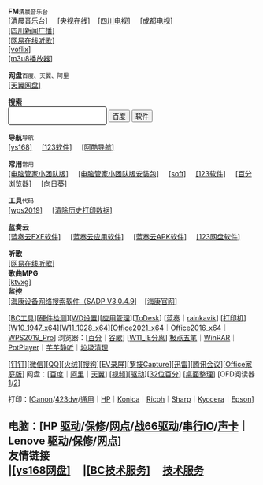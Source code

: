 **FM**`清晨音乐台` 
&nbsp;&nbsp;&nbsp;&nbsp;\
<a href="https://www.ximalaya.com/radio/1011" target="_blank">[清晨音乐台]</a>&nbsp;&nbsp;&nbsp;&nbsp;
<a href="https://tv.cctv.com/live" target="_blank">[央视在线]</a>&nbsp;&nbsp;&nbsp;&nbsp;<a href="http://www.sctv.com/watchTV" target="_blank">[四川电视]</a>&nbsp;&nbsp;&nbsp;&nbsp;
<a href="https://www.cditv.cn/show-192-1-1.html" target="_blank">[成都电视]</a>&nbsp;&nbsp;&nbsp;&nbsp;  \
<a href="http://player.tingfm.com/?id=155" target="_blank">[四川新闻广播]</a>&nbsp;&nbsp;&nbsp;&nbsp;  \
<a href="https://music.163.com/#/discover/toplist?id=3778678" target="_blank">[网易在线听歌]</a>&nbsp;&nbsp;&nbsp;&nbsp;  \
<a href="https://www.voflix.com/" target="_blank">[voflix]</a>&nbsp;&nbsp;&nbsp;&nbsp;\
<a href="https://live.fanmingming.com/player/?vurl=https://0472.org/hls/cctv13.m3u8" target="_blank">[m3u8播放器]</a>&nbsp;&nbsp;&nbsp;&nbsp;

**网盘**`百度、天翼、阿里` 
&nbsp;&nbsp;&nbsp;&nbsp;\
<a href="https://cloud.189.cn/web/login.html" target="_blank">[天翼网盘]</a>&nbsp;&nbsp;&nbsp;&nbsp;

**搜索**&nbsp;&nbsp;&nbsp;&nbsp;  
<input type=text style="border:1px solid;padding:0 8px;border-radius:4px;width:200px;height:38px;font-size:18px" id="keyboard"  onMouseOver="this.focus()" onKeyDown="if (event.keyCode==13) {baidu.onclick()}">
<input type=button id="baidu" class=inp onClick="window.open('http://www.baidu.com/s?wd='+encodeURIComponent(keyboard.value))"  value="百度">
<input type=button class=inp onClick="window.open('https://www.zdfans.com/search/'+encodeURIComponent(keyboard.value)+'.html')" value="软件"><br>  

**导航**`导航`  
<a href="http://sunkus.ysepan.com/" target="_blank">[ys168]</a>&nbsp;&nbsp;&nbsp;&nbsp;
<a href="https://www.123pan.com/s/LPqA-E1vq" target="_blank">[123软件]</a>&nbsp;&nbsp;&nbsp;&nbsp;
<a href="https://www.a.cool/#12" target="_blank">[阿酷导航]</a>&nbsp;&nbsp;&nbsp;&nbsp;

**常用**`常用`  
<a href="https://team.qq.com/d/Maintenance/RemoteTools#/" target="_blank">[电脑管家小团队版]</a>&nbsp;&nbsp;&nbsp;&nbsp;
<a href="https://team.qq.com/download/PCMgr_Setup.exe?pinid=K3PQU7EW" target="_blank">[电脑管家小团队版安装包]</a>&nbsp;&nbsp;&nbsp;&nbsp;
<a href="https://sunkus.lanzoux.com/b00zakeid" target="_blank">[soft]</a>&nbsp;&nbsp;&nbsp;&nbsp;
<a href="https://www.123pan.com/s/LPqA-E1vq" target="_blank">[123软件]</a>&nbsp;&nbsp;&nbsp;&nbsp;
<a href="https://static.centbrowser.cn/win_stable/4.3.9.248/centbrowser_4.3.9.248.exe" target="_blank">[百分浏览器]</a>&nbsp;&nbsp;&nbsp;&nbsp;
<a href="https://dl-cdn.oray.com/sunlogin/windows/SunloginClient_12.6.0.48685.exe
" target="_blank">[向日葵]</a>&nbsp;&nbsp;&nbsp;&nbsp;

**工具**`代码`  
<a href="http://pan.zzu.cc:99/d/Ali/WPS2019_Pro.exe" target="_blank">[wps2019]</a>&nbsp;&nbsp;&nbsp;&nbsp;
<a href="/soft/清除历史打印数据.bat" target="_blank">[清除历史打印数据]</a>&nbsp;&nbsp;&nbsp;&nbsp;

**蓝奏云**  
<a href="https://sunkus.lanzoux.com/b00zakeid" target="_blank">[蓝奏云EXE软件]</a>&nbsp;&nbsp;&nbsp;&nbsp;
<a href="https://sunkus.lanzouw.com/b011q89ub" target="_blank">[蓝奏云应用软件]</a>&nbsp;&nbsp;&nbsp;&nbsp;
<a href="https://sunkus.lanzouw.com/b011zxpub" target="_blank">[蓝奏云APK软件]</a>&nbsp;&nbsp;&nbsp;&nbsp;
<a href="https://www.123pan.com/s/LPqA-E1vq" target="_blank">[123网盘软件]</a>&nbsp;&nbsp;&nbsp;&nbsp;

**听歌**  
<a href="https://music.163.com/#/discover/toplist?id=3778678" target="_blank">[网易在线听歌]</a>&nbsp;&nbsp;&nbsp;&nbsp;  
**歌曲MPG**  
<a href="https://www.ktvxg.com/single.aspx?Page=1" target="_blank">[ktvxg]</a>&nbsp;&nbsp;&nbsp;&nbsp;  
**监控**  
<a href="https://www.hikvision.com/content/dam/hikvision/cn/ServiceSupport/Downloads/desktop-software/hikvision-tools%EF%BC%88%E5%90%ABsadp%E3%80%81%E5%BD%95%E5%83%8F%E5%AE%B9%E9%87%8F%E8%AE%A1%E7%AE%97%E7%AD%89%E5%B7%A5%E5%85%B7%EF%BC%89/SADPTool.zip" target="_blank">[海康设备网络搜索软件（SADP V3.0.4.9]</a>&nbsp;&nbsp;&nbsp;&nbsp;<a href="https://www.hikvision.com/cn/support/Downloads/Desktop-Application/" target="_blank">[海康官网]</a>&nbsp;&nbsp;&nbsp;&nbsp;  

<span>[<a href="https://files.zohopublic.com.cn/public/workdrive-public/download/o9yvmddcb57f8a9af49d9b2299240a7b0f697">BC工具</a>][<a href="https://files.zohopublic.com.cn/public/workdrive-public/download/o9yvmb7d7797adb114b5e8a618e2437298213">硬件检测</a>][<a target=_self href="windowsdefender://Threatsettings" title="手动关闭 Windows Defender">WD设置</a>][<a target=_self href="ms-settings:appsfeatures" title="手动卸载 McAfee">应用管理</a>][<a href="https://newdl.todesk.com/windows/ToDesk_Lite.exe" title="远程协助软件">ToDesk</a>]</span>
<span>[<a href="https://cmd.lanzoux.com/b593997" title="蓝奏云分享">蓝奏</a>｜<a href="https://cloud.rainkavik.com/s/3VWsL?path=%2F">rainkavik</a>]</span>
<span>[<a href="https://cmd.lanzoux.com/b03ndhiaf" title="打印机一键安装">打印机</a>]</span>
<span>[<a href="http://pan.zzu.cc:99/d/Ali/esd/W10_1947_x64_Soft.esd">W10_1947_x64</a>][<a href="http://pan.zzu.cc:99/d/Ali/esd/W11_1028_x64.esd">W11_1028_x64</a>][<a href="https://files.zohopublic.com.cn/public/workdrive-public/download/847us2e602c031a3e447baa108d31a6c1cc75">Office2021_x64</a>｜<a href="http://pan.zzu.cc:99/d/Ali/Office2016_Pro_Plus_vl_x64.exe">Office2016_x64</a>｜<a href="http://pan.zzu.cc:99/d/Ali/WPS2019_Pro.exe">WPS2019_Pro</a>]</span>
<span>浏览器：[<a href="https://qiniu.zhyclound.cn/uploads/2023/01/04/EuYwHNWF_CB.exe?attname=CentBrowser_5.0.1002.295_x64.exe">百分</a>｜<a href="http://dl.google.com/release2/chrome/gfu3lptcra3hizbjcq3dbfrdnq_106.0.5249.119/106.0.5249.119_chrome_installer.exe">谷歌</a>]</span>
<span>[<a href="https://qiniu.zhyclound.cn/uploads/2022/12/29/PCEbemU2_W11_IE.exe?attname=W11_IE.exe">W11_IE分离</a>]</span>
<a href="https://cmd.lanzoux.com/i3y1qih">极点五笔</a>｜<a href="https://qiniu.zhyclound.cn/uploads/2022/12/27/rvMytAUn_WinRAR_x64.exe?attname=WinRAR_x64.exe">WinRAR</a>｜<a href="https://qiniu.zhyclound.cn/uploads/2023/01/04/IT2RbVgl_pot.exe?attname=PotPlaye_x64.exe" title="视频播放器">PotPlayer</a>｜<a href="https://qiniu.zhyclound.cn/uploads/2022/12/27/tIh6fiwv_TTPlayer_.exe?attname=TTPlayer_.exe" title="音频播放器">芊芊静听</a>｜<a href="https://files.zohopublic.com.cn/public/workdrive-public/download/847usca8c7a77da364dd8b3b2de8e11472f65">垃圾清理</a>

<span>[<a href="https://files.zohopublic.com.cn/public/workdrive-public/download/o9yvm86e1a484a7154b77b2d6850728d72c85">钉钉</a>][<a href="https://dldir1.qq.com/weixin/Windows/WeChatSetup.exe">微信</a>][<a href="https://im.qq.com/pcqq">QQ</a>][<a href="https://www.huorong.cn/downloadfullv5.html">火绒</a>][<a href="https://cmd.lanzoux.com/icsdwyj">搜狗</a>][<a href="https://www.ieway.cn/evcapture.html">EV录屏</a>][<a href="https://www.logitech.com.cn/zh-cn/software/capture.html">罗技Capture</a>][<a href="http://www.ccho.cc/down/27.html">迅雷</a>][<a href="https://meeting.tencent.com/download-win.html">腾讯会议</a>][<a href="https://c2rsetup.officeapps.live.com/c2r/download.aspx?productReleaseID=HomeStudent2021Retail&platform=Def&language=zh-CN">Office家庭版</a>]</span>
<span>网盘：[<a href="http://pan.baidu.com/download">百度</a>｜<a href="https://yunpan.aliyun.com/downloads/apps/desktop/aDrive.exe">阿里</a>｜<a href="https://download.cloud.189.cn/file/downloadFile.action?dlt=4&dt=1&expired=1825323487959&sk=297953828&ufi=12420232858619429&zyc=60&token=cloud14&sig=isNavZTyVqX5mfceiAH%2FXc99RTI%3D">天翼</a>]</span>
<span>
[<a href="https://423down.lanzouo.com/b0f193zcb" title="优酷/爱奇艺/腾讯视频去广告版">视频</a>][<a href="https://423down.lanzouo.com/b0f1akq0d">驱动</a>][<a href="https://cmd.lanzoux.com/iba987a">32位百分</a>]</span>
<span>[<a href="https://webcdn.m.qq.com/spcmgr/download/DeskGo_3_3_1477_127_lite.exe">桌面整理</a>]</span>
<span>[OFD阅读器 <a href="https://suwell-soft-package.oss-cn-beijing.aliyuncs.com/%E6%95%B0%E7%A7%91OFD%E7%89%88%E5%BC%8F%E9%98%85%E8%AF%BB%E8%BD%AF%E4%BB%B6.zip">1</a>/<a href="https://www.ofd.vip/ofd/jsofdSetup.exe">2</a>]</span>

<span>打印：[<a href="https://www.canon.com.cn/supports/download/sims/search/index">Canon</a>/<a href="https://gdlp01.c-wss.com/gds/1/0100009361/02/MF426MFDriverV580WPSC.exe">423dw</a>/<a href="https://gdlp01.c-wss.com/gds/5/0100009505/08/GPlus_UFRII_Driver_V230_W64_00.exe">通用</a>｜<a href="https://support.hp.com/cn-zh/drivers/printers">HP</a>｜<a href="https://www.konicaminolta.com.cn/support/drivers/index.html">Konica</a>｜<a href="https://www.ricoh.com.cn/download">Ricoh</a>｜<a href="https://www.sharp.cn/node/1113">Sharp</a>｜<a href="https://www.kyoceradocumentsolutions.com.cn/support/mfp/download/">Kyocera</a>｜<a href="https://www.epson.com.cn/Apps/tech_support/GuideDrive.aspx?columnid=384&sort-1=376&product-2=378">Epson</a>]</span>

<span>电脑：[HP <a href="https://support.hp.com/cn-zh/drivers">驱动</a>/<a href="https://support.hp.com/cn-zh/checkwarranty">保修</a>/<a href="https://support.hpicss.com/ascindex_detail.aspx">网点</a>/<a href="https://support.hp.com/cn-zh/drivers/selfservice/hp-zhan-66-pro-14-g4-notebook-pc/37935365">战66驱动</a>/<a href="https://h30318.www3.hp.com/pub/softpaq/sp112501-113000/sp112816.exe">串行IO</a>/<a href="https://h30318.www3.hp.com/pub/softpaq/sp111001-111500/sp111442.exe">声卡</a>｜Lenove <a href="https://newsupport.lenovo.com.cn/">驱动</a>/<a href="https://newsupport.lenovo.com.cn/guardeploySearch.html">保修</a>/<a href="https://newsupport.lenovo.com.cn/serverNet.html">网点</a>]</span>
<br>
**友情链接**  
|<a href="http://sunkus.ys168.com" target="_blank">[ys168网盘]</a>&nbsp;&nbsp;&nbsp;&nbsp;
|<a href="http://www.ccho.cc/bc/" target="_blank">[BC技术服务]</a>&nbsp;&nbsp;&nbsp;&nbsp;
[技术服务](https://sunkus.github.io)&nbsp;&nbsp;&nbsp;&nbsp;  
----------
